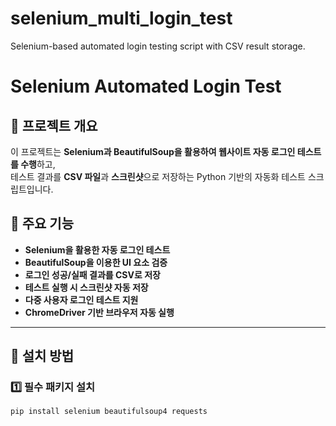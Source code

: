 # selenium_multi_login_test
Selenium-based automated login testing script with CSV result storage.
# Selenium Automated Login Test

## 📌 프로젝트 개요
이 프로젝트는 **Selenium과 BeautifulSoup을 활용하여 웹사이트 자동 로그인 테스트를 수행**하고,  
테스트 결과를 **CSV 파일**과 **스크린샷**으로 저장하는 Python 기반의 자동화 테스트 스크립트입니다.

## 📌 주요 기능
- **Selenium을 활용한 자동 로그인 테스트**
- **BeautifulSoup을 이용한 UI 요소 검증**
- **로그인 성공/실패 결과를 CSV로 저장**
- **테스트 실행 시 스크린샷 자동 저장**
- **다중 사용자 로그인 테스트 지원**
- **ChromeDriver 기반 브라우저 자동 실행**

---

## 📌 설치 방법

### 1️⃣ 필수 패키지 설치
```sh
pip install selenium beautifulsoup4 requests
